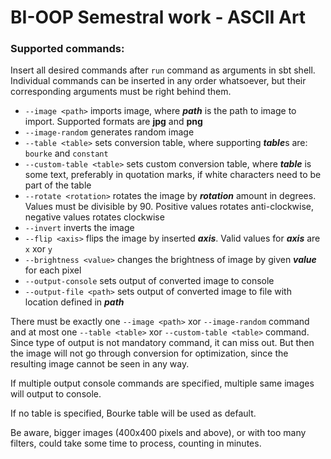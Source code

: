# BI-OOP Semestral work - ASCII Art

### Supported commands:
Insert all desired commands after `run` command as arguments in sbt shell.
Individual commands can be inserted in any order whatsoever, but their corresponding arguments must be right behind them.

- `--image <path>` imports image, where _**path**_ is the path to image to import. Supported formats are **jpg** and **png**
- `--image-random` generates random image
- `--table <table>` sets conversion table, where supporting ***table***s are: `bourke` and `constant`
- `--custom-table <table>` sets custom conversion table, where _**table**_ is some text, preferably in quotation marks, if white characters need to be part of the table
- `--rotate <rotation>` rotates the image by _**rotation**_ amount in degrees. Values must be divisible by 90. Positive values rotates anti-clockwise, negative values rotates clockwise
- `--invert` inverts the image
- `--flip <axis>` flips the image by inserted _**axis**_. Valid values for _**axis**_ are `x` xor `y`
- `--brightness <value>` changes the brightness of image by given _**value**_ for each pixel
- `--output-console` sets output of converted image to console
- `--output-file <path>` sets output of converted image to file with location defined in _**path**_

There must be exactly one `--image <path>` xor `--image-random` command and at most one `--table <table>` xor `--custom-table <table>` command.
Since type of output is not mandatory command, it can miss out. But then the image will not go through conversion for optimization, since the resulting image cannot be seen in any way.

If multiple output console commands are specified, multiple same images will output to console.

If no table is specified, Bourke table will be used as default.

Be aware, bigger images (400x400 pixels and above), or with too many filters, could take some time to process, counting in minutes.